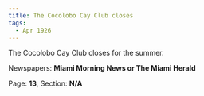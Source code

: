 ```yaml
---  
title: The Cocolobo Cay Club closes  
tags:  
  - Apr 1926  
---  
```

  
The Cocolobo Cay Club closes for the summer.  
  
Newspapers: **Miami Morning News or The Miami Herald**  
  
Page: **13**, Section: **N/A** 

